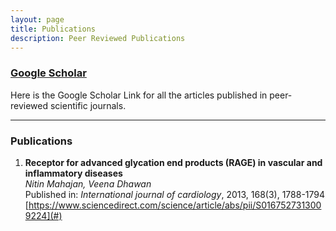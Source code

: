 ```yaml
---
layout: page
title: Publications
description: Peer Reviewed Publications
---
```


### [Google Scholar](https://scholar.google.com/citations?user=14IH5HsAAAAJ&hl=en)

Here is the Google Scholar Link for all the articles published in peer-reviewed scientific journals.

---

### Publications

1. **Receptor for advanced glycation end products (RAGE) in vascular and inflammatory diseases**  
   _Nitin Mahajan, Veena Dhawan_  
   Published in: _International journal of cardiology_, 2013, 168(3), 1788-1794  
   [https://www.sciencedirect.com/science/article/abs/pii/S0167527313009224](#)
